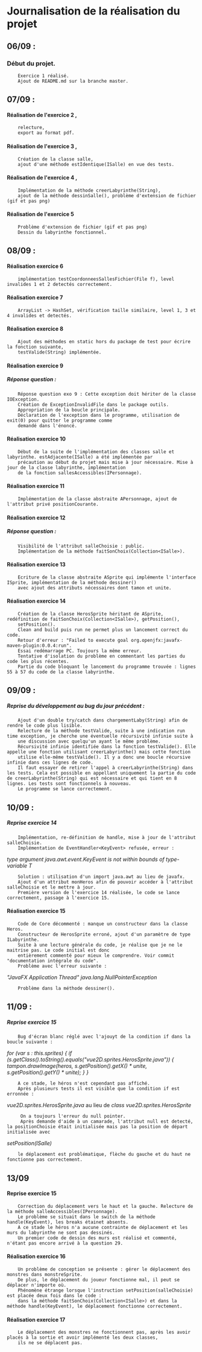# Journalisation de la réalisation du projet

## 06/09 : 
###     Début du projet.
        Exercice 1 réalisé. 
        Ajout de README.md sur la branche master.
        
## 07/09 : 
####     Réalisation de l'exercice 2 ,
        relecture, 
        export au format pdf.
####     Réalisation de l'exercice 3 , 
        Création de la classe salle, 
        ajout d'une méthode estIdentique(ISalle) en vue des tests.
####    Réalisation de l'exercice 4 ,
        Implémentation de la méthode creerLabyrinthe(String),
        ajout de la méthode dessinSalle(), problème d'extension de fichier (gif et pas png)
####    Réalisation de l'exercice 5
        Problème d'extension de fichier (gif et pas png)
        Dessin du labyrinthe fonctionnel.
## 08/09 :
####    Réalisation exercice 6
        implémentation testCoordonneesSallesFichier(File f), level invalides 1 et 2 detectés correctement.
####    Réalisation exercice 7
        ArrayList -> HashSet, vérification taille similaire, level 1, 3 et 4 invalides et detectés.
####    Réalisation exercice 8
        Ajout des méthodes en static hors du package de test pour écrire la fonction suivante,
        testValide(String) implémentée.
####    Réalisation exercice 9
#####   Réponse question :
        Réponse question exo 9 : Cette exception doit hériter de la classe IOException.
        Création de ExceptionInvalidFile dans le package outils.
        Appropriation de la boucle principale.
        Déclaration de l'exception dans le programme, utilisation de exit(0) pour quitter le programme comme
        demandé dans l'énoncé.
####    Réalisation exercice 10
        Début de la suite de l'implémentation des classes salle et labyrinthe. estAdjacente(ISalle) a été implémentée par 
        précaution au début du projet mais mise à jour nécessaire. Mise à jour de la classe labyrinthe, implémentation
        de la fonction sallesAccessibles(IPersonnage).
####    Réalisation exercice 11
        Implémentation de la classe abstraite APersonnage, ajout de l'attribut privé positionCourante.
####    Réalisation exercice 12
#####   Réponse question :
        Visibilité de l'attribut salleChoisie : public. 
        Implémentation de la méthode faitSonChoix(Collection<ISalle>).
####    Réalisation exercice 13
        Ecriture de la classe abstraite ASprite qui implémente l'interface ISprite, implémentation de la méthode dessiner()
        avec ajout des attributs nécessaires dont tamon et unite.
####    Réalisation exercice 14
        Création de la classe HerosSprite héritant de ASprite, redéfinition de faitSonChoix(Collection<ISalle>), getPosition(),
        setPosition().
        Clean and build puis run ne permet plus un lancement correct du code.
        Retour d'erreur : "Failed to execute goal org.openjfx:javafx-maven-plugin:0.0.4:run".
        Essai redémarrage PC. Toujours la même erreur.
        Tentative d'isolation du problème en commentant les parties du code les plus récentes.
        Partie du code bloquant le lancement du programme trouvée : lignes 55 à 57 du code de la classe labyrinthe.
## 09/09 :
#####   Reprise du développement au bug du jour précédent :
        Ajout d'un double try/catch dans chargementLaby(String) afin de rendre le code plus lisible.
        Relecture de la méthode testValide, suite à une indication run time exception, je cherche une éventuelle récursivité infinie suite à
        une discussion avec quelqu'un ayant le même problème.
        Récursivité infinie identifiée dans la fonction testValide(). Elle appelle une fonction utilisant creerLabyrinthe() mais cette fonction
        utilise elle-même testValide(). Il y a donc une boucle récursive infinie dans ces lignes de code.
        Il faut essayer de retirer l'appel à creerLabyrinthe(String) dans les tests. Cela est possible en appellant uniquement la partie du code de creerLabyrinthe(String) qui est nécessaire et qui tient en 8 lignes. Les tests sont fonctionnels à nouveau.
        Le programme se lance correctement.
## 10/09 :
#####   Reprise exercice 14
        Implémentation, re-définition de handle, mise à jour de l'attribut salleChoisie.
        Implémentation de EventHandler<KeyEvent> refusée, erreur :
*type argument java.awt.event.KeyEvent is not within bounds of type-variable T*

        Solution : utilisation d'un import java.awt au lieu de javafx.
        Ajout d'un attribut monHeros afin de pouvoir accéder à l'attribut salleChoisie et le mettre à jour.
        Première version de l'exercice 14 réalisée, le code se lance correctement, passage à l'exercice 15.
####    Réalisation exercice 15
        Code de Core décommenté : manque un constructeur dans la classe Heros.
        Constructeur de HerosSprite erroné, ajout d'un paramètre de type ILabyrinthe.
        Suite à une lecture générale du code, je réalise que je ne le maitrise pas. Le code initial est donc
        entièrement commenté pour mieux le comprendre. Voir commit "documentation intégrale du code".
        Problème avec l'erreur suivante :
*"JavaFX Application Thread" java.lang.NullPointerException*

        Problème dans la méthode dessiner().
## 11/09 :
#####   Reprise exercice 15
        Bug d'écran blanc réglé avec l'ajouyt de la condition if dans la boucle suivante :
*for (var s : this.sprites) {
            if (s.getClass().toString().equals("vue2D.sprites.HerosSprite.java")) {
                tampon.drawImage(heros, s.getPosition().getX() * unite, s.getPosition().getY() * unite);
            }
        }*

        A ce stade, le héros n'est cependant pas affiché. 
        Après plusieurs tests il est visible que la condition if est erronnée : 
*vue2D.sprites.HerosSprite.java*  au lieu de *class vue2D.sprites.HerosSprite*
         
         On a toujours l'erreur du null pointer.
         Après demande d'aide à un camarade, l'attribut null est detecté, la positionChoisie était initialisée mais pas la position de départ initialisée avec 
*setPosition(ISalle)*

        le déplacement est problématique, flèche du gauche et du haut ne fonctionne pas correctement.
## 13/09
####    Reprise exercice 15
        Correction du déplacement vers le haut et la gauche. Relecture de la méthode salleAccessibles(IPersonnage).
        Le problème se situait dans le switch de la méthode handle(KeyEvent), les breaks étainet absents.
        A ce stade le héros n'a aucune contrainte de déplacement et les murs du labyrinthe ne sont pas dessinés.
        Un premier code de dessin des murs est réalisé et commenté, n'étant pas encore arrivé à la question 29.
####    Réalisation exercice 16
        Un problème de conception se présente : gérer le déplacement des monstres dans monstreSprite.
        De plus, le déplacement du joueur fonctionne mal, il peut se déplacer n'importe où.
        Phénomène étrange lorsque l'instruction setPosition(salleChoisie) est placée deux fois dans le code :
        dans la méthode faitSonChoix(Collection<ISalle>) et dans la méthode handle(KeyEvent), le déplacement fonctionne correctement.
####    Réalisation exercice 17
        Le déplacement des monstres ne fonctionnent pas, après les avoir placés à la sortie et avoir implémenté les deux classes,
        ils ne se déplacent pas.



        
        




